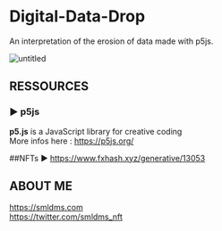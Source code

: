 # Digital-Data-Drop
An interpretation of the erosion of data made with p5js.

![untitled](https://user-images.githubusercontent.com/97317400/188712938-2b262c2a-b0a5-4c43-9428-06cfeaf3cfcc.png)

## RESSOURCES

### ► p5js 
<b>p5.js</b> is a JavaScript library for creative coding </br>
More infos here : https://p5js.org/

##NFTs 
► https://www.fxhash.xyz/generative/13053

## ABOUT ME

https://smldms.com </br>
https://twitter.com/smldms_nft

